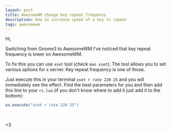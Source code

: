 ```yaml
---
layout: post
title: AwesomeWM change key repeat frequency
description: How to increase speed of a key to repeat
tags: awesomewm
---
```


Hi,

Switching from Gnome3 to AwesomeWM I've noticed that key repeat frequency
is lower on AwesomeWM.

To fix this you can use `xset` tool (check `man xset`). The tool allows you to
set various options for x server. Key repeat frequency is one of those.

Just execute this in your terminal `xset r rate 220 25` and
you will immediately see the effect. Find the best parameters for you and
then add this line to your `rc.lua` (if you don't know where to add it just add it to the bottom):

```lua
os.execute("xset r rate 220 25")
```
<br/>

<3
